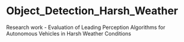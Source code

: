 # Object_Detection_Harsh_Weather
Research work - Evaluation of Leading Perception Algorithms for Autonomous Vehicles in Harsh Weather Conditions
